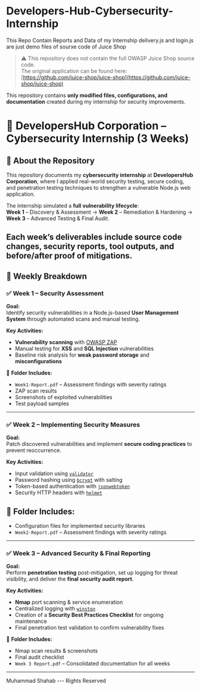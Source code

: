 # Developers-Hub-Cybersecurity-Internship
This Repo Contain Reports and Data of my Internship
delivery.js and login.js are just demo files of sourxe code of Juice Shop

> ⚠️ This repository does not contain the full OWASP Juice Shop source code.  
> The original application can be found here:  
> [https://github.com/juice-shop/juice-shop](https://github.com/juice-shop/juice-shop)  

This repository contains **only modified files, configurations, and documentation** created during my internship for security improvements.

# 🔐 DevelopersHub Corporation – Cybersecurity Internship (3 Weeks)

## 📌 About the Repository  

This repository documents my **cybersecurity internship** at **DevelopersHub Corporation**, where I applied real-world security testing, secure coding, and penetration testing techniques to strengthen a vulnerable Node.js web application.  

The internship simulated a **full vulnerability lifecycle**:  
**Week 1** – Discovery & Assessment → **Week 2** – Remediation & Hardening → **Week 3** – Advanced Testing & Final Audit.  

Each week’s deliverables include **source code changes**, **security reports**, **tool outputs**, and **before/after proof** of mitigations.  
---

## 📅 Weekly Breakdown  

### ✅ Week 1 – Security Assessment  

**Goal:**  
Identify security vulnerabilities in a Node.js-based **User Management System** through automated scans and manual testing.  

**Key Activities:**  
- **Vulnerability scanning** with [OWASP ZAP](https://www.zaproxy.org/)  
- Manual testing for **XSS** and **SQL Injection** vulnerabilities  
- Baseline risk analysis for **weak password storage** and **misconfigurations**  

📁 **Folder Includes:**  
- `Week1-Report.pdf` – Assessment findings with severity ratings  
- ZAP scan results  
- Screenshots of exploited vulnerabilities  
- Test payload samples  

---

### ✅ Week 2 – Implementing Security Measures  

**Goal:**  
Patch discovered vulnerabilities and implement **secure coding practices** to prevent reoccurrence.  

**Key Activities:**  
- Input validation using [`validator`](https://www.npmjs.com/package/validator)  
- Password hashing using [`bcrypt`](https://www.npmjs.com/package/bcrypt) with salting  
- Token-based authentication with [`jsonwebtoken`](https://www.npmjs.com/package/jsonwebtoken)  
- Security HTTP headers with [`helmet`](https://www.npmjs.com/package/helmet)  

📁 **Folder Includes:**  
-
- Configuration files for implemented security libraries
- `Week2-Report.pdf` – Assessment findings with severity ratings 

---

### ✅ Week 3 – Advanced Security & Final Reporting  

**Goal:**  
Perform **penetration testing** post-mitigation, set up logging for threat visibility, and deliver the **final security audit report**.  

**Key Activities:**  
- **Nmap** port scanning & service enumeration  
- Centralized logging with [`winston`](https://www.npmjs.com/package/winston)  
- Creation of a **Security Best Practices Checklist** for ongoing maintenance  
- Final penetration test validation to confirm vulnerability fixes  

📁 **Folder Includes:**  
- Nmap scan results & screenshots  
- Final audit checklist  
- `Week 3 Report.pdf` – Consolidated documentation for all weeks  

---

Muhammad Shahab --- Rights Reserved

